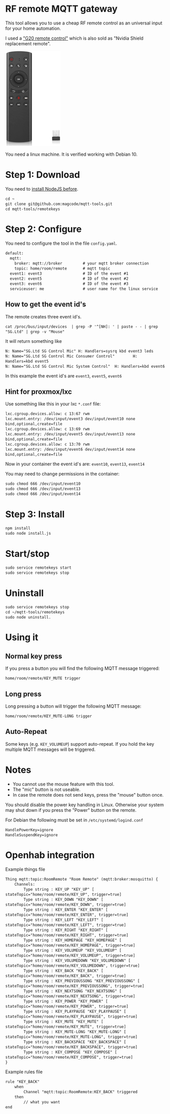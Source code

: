 # RF remote MQTT gateway

This tool allows you to use a cheap RF remote control as an universal input for your home automation.

I used a ["G20 remote control"](https://www.google.com/search?q=G20+remote+control) which is also sold as "Nvidia Shield replacement remote".

![image](docs/image.jpg)

You need a linux machine. It is verified working with Debian 10.

# Step 1: Download
You need to [install NodeJS before](https://nodejs.org/en/download/package-manager).

```
cd ~
git clone git@github.com:magcode/mqtt-tools.git
cd mqtt-tools/remotekeys
```

# Step 2: Configure
You need to configure the tool in the file `config.yaml`.

```
default:
  mqtt:
    broker: mqtt://broker         # your mqtt broker connection
    topic: home/room/remote       # mqtt topic
  event1: event3                  # ID of the event #1
  event2: event5                  # ID of the event #2
  event3: event6                  # ID of the event #3
  serviceuser: me                 # user name for the linux service
```

## How to get the event id's
The remote creates three event id's.

```
cat /proc/bus/input/devices  | grep -P '^[NH]: ' | paste - - | grep "SG.Ltd" | grep -v "Mouse"
```

It will return something like

```
N: Name="SG.Ltd SG Control Mic" H: Handlers=sysrq kbd event3 leds
N: Name="SG.Ltd SG Control Mic Consumer Control"        H: Handlers=kbd event5
N: Name="SG.Ltd SG Control Mic System Control"  H: Handlers=kbd event6
```

In this example the event id's are `event3`, `event5`, `event6`

## Hint for proxmox/lxc
Use something like this in your lxc `*.conf` file:
```
lxc.cgroup.devices.allow: c 13:67 rwm
lxc.mount.entry: /dev/input/event3 dev/input/event10 none bind,optional,create=file
lxc.cgroup.devices.allow: c 13:69 rwm
lxc.mount.entry: /dev/input/event5 dev/input/event13 none bind,optional,create=file
lxc.cgroup.devices.allow: c 13:70 rwm
lxc.mount.entry: /dev/input/event6 dev/input/event14 none bind,optional,create=file
```
Now in your container the event id's are: `event10`, `event13`, `event14`

You may need to change permissions in the container:
```
sudo chmod 666 /dev/input/event10
sudo chmod 666 /dev/input/event13
sudo chmod 666 /dev/input/event14
```


# Step 3: Install
```
npm install
sudo node install.js
```

# Start/stop
```
sudo service remotekeys start
sudo service remotekeys stop
```

# Uninstall
```
sudo service remotekeys stop
cd ~/mqtt-tools/remotekeys
sudo node uninstall.
```

# Using it

## Normal key press
If you press a button you will find the following MQTT message triggered:

```
home/room/remote/KEY_MUTE trigger
```

## Long press
Long pressing a button will trigger the following MQTT message:
```
home/room/remote/KEY_MUTE-LONG trigger
```


## Auto-Repeat
Some keys (e.g. `KEY_VOLUMEUP`) support auto-repeat. If you hold the key multiple MQTT messages will be triggered.

# Notes
* You cannot use the mouse feature with this tool.
* The "mic" button is not useable.
* In case the remote does not send keys, press the "mouse" button once.

You should disable the power key handling in Linux. Otherwise your system may shut down if you press the "Power" button on the remote.

For Debian the following must be set in `/etc/systemd/logind.conf`

```
HandlePowerKey=ignore
HandleSuspendKey=ignore
```

# Openhab integration

Example things file
```
Thing mqtt:topic:RoomRemote "Room Remote" (mqtt:broker:mosquitto) {
    Channels:
        Type string : KEY_UP "KEY_UP" [ stateTopic="home/room/remote/KEY_UP", trigger=true]
        Type string : KEY_DOWN "KEY_DOWN" [ stateTopic="home/room/remote/KEY_DOWN", trigger=true]
        Type string : KEY_ENTER "KEY_ENTER" [ stateTopic="home/room/remote/KEY_ENTER", trigger=true]
        Type string : KEY_LEFT "KEY_LEFT" [ stateTopic="home/room/remote/KEY_LEFT", trigger=true]
        Type string : KEY_RIGHT "KEY_RIGHT" [ stateTopic="home/room/remote/KEY_RIGHT", trigger=true]
        Type string : KEY_HOMEPAGE "KEY_HOMEPAGE" [ stateTopic="home/room/remote/KEY_HOMEPAGE", trigger=true]
        Type string : KEY_VOLUMEUP "KEY_VOLUMEUP" [ stateTopic="home/room/remote/KEY_VOLUMEUP", trigger=true]
        Type string : KEY_VOLUMEDOWN "KEY_VOLUMEDOWN" [ stateTopic="home/room/remote/KEY_VOLUMEDOWN", trigger=true]
        Type string : KEY_BACK "KEY_BACK" [ stateTopic="home/room/remote/KEY_BACK", trigger=true]
        Type string : KEY_PREVIOUSSONG "KEY_PREVIOUSSONG" [ stateTopic="home/room/remote/KEY_PREVIOUSSONG", trigger=true]
        Type string : KEY_NEXTSONG "KEY_NEXTSONG" [ stateTopic="home/room/remote/KEY_NEXTSONG", trigger=true]
        Type string : KEY_POWER "KEY_POWER" [ stateTopic="home/room/remote/KEY_POWER", trigger=true]
        Type string : KEY_PLAYPAUSE "KEY_PLAYPAUSE" [ stateTopic="home/room/remote/KEY_PLAYPAUSE", trigger=true]
        Type string : KEY_MUTE "KEY_MUTE" [ stateTopic="home/room/remote/KEY_MUTE", trigger=true]
        Type string : KEY_MUTE-LONG "KEY_MUTE-LONG" [ stateTopic="home/room/remote/KEY_MUTE-LONG", trigger=true]
        Type string : KEY_BACKSPACE "KEY_BACKSPACE" [ stateTopic="home/room/remote/KEY_BACKSPACE", trigger=true]
        Type string : KEY_COMPOSE "KEY_COMPOSE" [ stateTopic="home/room/remote/KEY_COMPOSE", trigger=true]        
}
```

Example rules file
```
rule "KEY_BACK"
    when
        Channel "mqtt:topic:RoomRemote:KEY_BACK" triggered
    then
        // what you want
end
```
